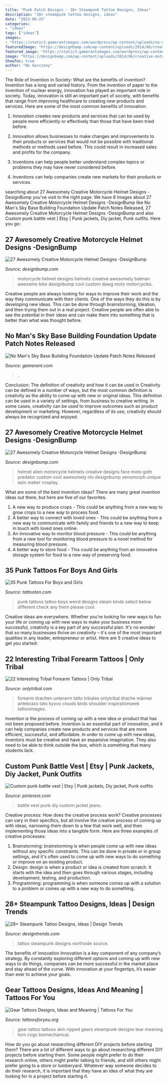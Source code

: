 ```yaml
---
title: "Punk Patch Designs - 28+ Steampunk Tattoo Designs, Ideas"
description: "28+ steampunk tattoo designs, ideas"
date: "2023-06-25"
categories:
- "ideas"
tags: ["ideas"]
images:
- "https://static3.gamerantimages.com/wordpress/wp-content/uploads/no-mans-sky-base-building-foundation-update-patch-notes-released.jpg"
featuredImage: "https://designbump.com/wp-content/uploads/2014/06/creative-motorcycle-helmets-024.jpg"
featured_image: "https://static3.gamerantimages.com/wordpress/wp-content/uploads/no-mans-sky-base-building-foundation-update-patch-notes-released.jpg"
image: "https://designbump.com/wp-content/uploads/2014/06/creative-motorcycle-helmets-024.jpg"
ShowToc: true
author: "Bo Gorczany"
---
```



The Role of Invention in Society: What are the benefits of invention?
Invention has a long and varied history. From the invention of paper to the invention of nuclear energy, innovation has played an important role in society. Today, innovation is still an important part of society, with benefits that range from improving healthcare to creating new products and services. Here are some of the most common benefits of innovation:
1. Innovation creates new products and services that can be used by people more efficiently or effectively than those that have been tried before.

2. Innovation allows businesses to make changes and improvements to their products or services that would not be possible with traditional methods or methods used before. This could result in increased sales and profits for the company.

3. Inventions can help people better understand complex topics or problems they may have never considered before.

4. Inventions can help companies create new markets for their products or services.

	

		
searching about 27 Awesomely Creative Motorcycle Helmet Designs -DesignBump you've visit to the right page. We have 8 Images about 27 Awesomely Creative Motorcycle Helmet Designs -DesignBump like No Man&#039;s Sky Base Building Foundation Update Patch Notes Released, 27 Awesomely Creative Motorcycle Helmet Designs -DesignBump and also Custom punk battle vest | Etsy | Punk jackets, Diy jacket, Punk outfits. Here you go:
		
    
## 27 Awesomely Creative Motorcycle Helmet Designs -DesignBump

<img loading=lazy src="https://designbump.com/wp-content/uploads/2014/06/creative-motorcycle-helmets-024.jpg" onerror="this.onerror=null;this.src='https://tse4.mm.bing.net/th?id=OIP.wIhKfMWvlWux_yYl8peiVgHaJo&amp;pid=15.1';" alt="27 Awesomely Creative Motorcycle Helmet Designs -DesignBump">

_Source: designbump.com_

>motorcycle helmet designs helmets creative awesomely batman awesome bike designbump cool custom dawg moto motorcycles. 

	

Creative people are always looking for ways to improve their work and the way they communicate with their clients. One of the ways they do this is by developing new ideas. This can be done through brainstorming, Ideation, and then trying them out in a real project. Creative people are often able to see the potential in their ideas and can make them into something that is better than what was thought before.

    
## No Man&#039;s Sky Base Building Foundation Update Patch Notes Released

<img loading=lazy src="https://static3.gamerantimages.com/wordpress/wp-content/uploads/no-mans-sky-base-building-foundation-update-patch-notes-released.jpg" onerror="this.onerror=null;this.src='https://tse3.mm.bing.net/th?id=OIP.gLWayxQJDIPqrkCgJxqdKwHaEH&amp;pid=15.1';" alt="No Man&#039;s Sky Base Building Foundation Update Patch Notes Released">

_Source: gamerant.com_

>. 

	

Conclusion: The definition of creativity and how it can be used in
Creativity can be defined in a number of ways, but the most common definition is creativity as the ability to come up with new or original ideas. This definition can be used in a variety of settings, from business to creative writing. In some cases, creativity can be used to improve outcomes such as product development or marketing. However, regardless of its use, creativity should always be recognized and enjoyed.

    
## 27 Awesomely Creative Motorcycle Helmet Designs -DesignBump

<img loading=lazy src="https://designbump.com/wp-content/uploads/2014/06/creative-motorcycle-helmets-026.png" onerror="this.onerror=null;this.src='https://tse2.mm.bing.net/th?id=OIP._S_cesmB2vmr6xIrp3TV6wAAAA&amp;pid=15.1';" alt="27 Awesomely Creative Motorcycle Helmet Designs -DesignBump">

_Source: designbump.com_

>helmet alien motorcycle helmets creative designs face moto goth predator custom cool awesomely nlo designbump xenomorph unique epic maker cosplay. 

	

What are some of the best invention ideas?
There are many great invention ideas out there, but here are five of our favorites. 
1. A new way to produce crops - This could be anything from a new way to grow crops to a new way to process food. 
2. A better way to connect with loved ones - This could be anything from a new way to communicate with family and friends to a new way to keep in touch with loved ones online. 
3. An innovative way to monitor blood pressure - This could be anything from a new tool for monitoring blood pressure to a novel method for measuring blood pressure. 
4. A better way to store food - This could be anything from an innovative storage system for food to a new way of preserving food. 

    
## 35 Punk Tattoos For Boys And Girls

<img loading=lazy src="https://tattooton.com/wp-content/uploads/2013/11/punk-tattoos-17.jpg" onerror="this.onerror=null;this.src='https://tse4.mm.bing.net/th?id=OIP.DyXX2p8_gobfvjmdP7lzzQHaL7&amp;pid=15.1';" alt="35 Punk Tattoos For Boys and Girls">

_Source: tattooton.com_

>punk tattoos tattoo boys weird designs steam kinds select below different check any them please cool. 

	

Creative ideas are everywhere. Whether you're looking for new ways to fun your life or coming up with new ways to make your business more successful, creativity is a key part of any successful plan. It's no wonder that so many businesses thrive on creativity – it's one of the most important qualities in any leader, entrepreneur or artist. Here are 5 creative ideas to get you started: 

    
## 22 Interesting Tribal Forearm Tattoos | Only Tribal

<img loading=lazy src="https://www.onlytribal.com/wp-content/uploads/2015/12/Tribal-Forearm-Tattoo.jpg" onerror="this.onerror=null;this.src='https://tse3.mm.bing.net/th?id=OIP.gLi62eZueddFugoQ2V-ygQHaIr&amp;pid=15.1';" alt="22 Interesting Tribal Forearm Tattoos | Only Tribal">

_Source: onlytribal.com_

>forearm drachen unterarm tatto tribales onlytribal drache männer antebrazo tato kyxvo clouds birds shoulder inspirationseek tattooimages. 

	

Invention is the process of coming up with a new idea or product that has not been proposed before. Invention is an essential part of innovation, and it can help companies create new products and services that are more efficient, successful, and affordable. In order to come up with new ideas, inventors must be creative and have an expansive imagination. They also need to be able to think outside the box, which is something that many students lack.

    
## Custom Punk Battle Vest | Etsy | Punk Jackets, Diy Jacket, Punk Outfits

<img loading=lazy src="https://i.pinimg.com/736x/40/cb/87/40cb87869b1495b8b60e42a0d6a4e9ee.jpg" onerror="this.onerror=null;this.src='https://tse3.mm.bing.net/th?id=OIP.hopaIOxtD6SbIBYG4J7DNQHaNK&amp;pid=15.1';" alt="Custom punk battle vest | Etsy | Punk jackets, Diy jacket, Punk outfits">

_Source: pinterest.com_

>battle vest punk diy custom jacket jeans. 

	

Creative process: How does the creative process work?
Creative processes can vary in their specifics, but all involve the creative process of coming up with ideas, narrowing them down to a few that work well, and then implementing those ideas into a tangible form. Here are three examples of creative processes: 
1. Brainstorming: brainstorming is when people come up with new ideas without any specific constraints. This can be done in private or in group settings, and it's often used to come up with new ways to do something or improve on an existing product. 
2. Design: design is when a product or idea is created from scratch. It starts with the idea and then goes through various stages, including development, testing, and production. 
3. Programming: programming is when someone comes up with a solution to a problem or comes up with a new way to do something.

    
## 28+ Steampunk Tattoo Designs, Ideas | Design Trends

<img loading=lazy src="http://images.designtrends.com/wp-content/uploads/2016/02/08111312/Northside-Steampunk-Tattoo-Design.jpg" onerror="this.onerror=null;this.src='https://tse1.mm.bing.net/th?id=OIP.tGfpl0vjyCgrxyv1rnfVOwHaHa&amp;pid=15.1';" alt="28+ Steampunk Tattoo Designs, Ideas | Design Trends">

_Source: designtrends.com_

>tattoo steampunk designs northside source. 

	

The benefits of innovation
Innovation is a key component of any company’s strategy. By constantly exploring different options and coming up with new ways to do things, companies can be more successful in the market place and stay ahead of the curve. With innovation at your fingertips, it’s easier than ever to achieve your goals.

    
## Gear Tattoos Designs, Ideas And Meaning | Tattoos For You

<img loading=lazy src="https://www.tattoosforyou.org/wp-content/uploads/2016/03/Tattoo-Gears.jpg" onerror="this.onerror=null;this.src='https://tse3.mm.bing.net/th?id=OIP.gdzWt6P8S5BQU6z9EAll3AHaLH&amp;pid=15.1';" alt="Gear Tattoos Designs, Ideas and Meaning | Tattoos For You">

_Source: tattoosforyou.org_

>gear tattoo tattoos skin ripped gears steampunk designs tear meaning torn cogs biomechanical. 

	

How do you go about researching different DIY projects before starting them?
There are a lot of different ways to go about researching different DIY projects before starting them. Some people might prefer to do their research online, others might prefer talking to friends, and still others might prefer going to a store or lumberyard. Whatever way someone decides to do their research, it is important that they have an idea of what they are looking for in a project before starting it.


